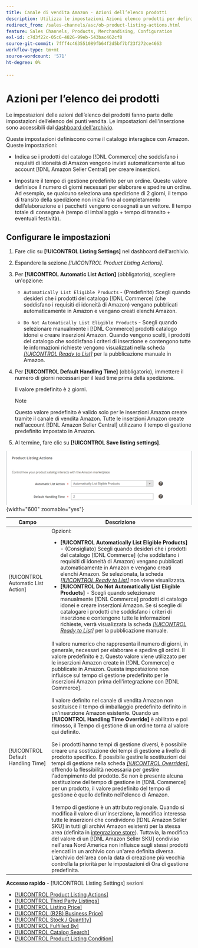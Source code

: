 ```yaml
---
title: Canale di vendita Amazon - Azioni dell’elenco prodotti
description: Utilizza le impostazioni Azioni elenco prodotti per definire il modo in cui il catalogo Commerce interagisce con Amazon.
redirect_from: /sales-channels/asc/ob-product-listing-actions.html
feature: Sales Channels, Products, Merchandising, Configuration
exl-id: c7d3f22c-05c6-4826-99eb-543bac462cf8
source-git-commit: 7fff4c463551089fb64f2d5bf7bf23f272ce4663
workflow-type: tm+mt
source-wordcount: '571'
ht-degree: 0%

---
```


# Azioni per l’elenco dei prodotti

Le impostazioni delle azioni dell’elenco dei prodotti fanno parte delle impostazioni dell’elenco dei punti vendita. Le impostazioni dell&#39;inserzione sono accessibili dal [dashboard dell&#39;archivio](./amazon-store-dashboard.md).

Queste impostazioni definiscono come il catalogo interagisce con Amazon. Queste impostazioni:

- Indica se i prodotti del catalogo [!DNL Commerce] che soddisfano i requisiti di idoneità di Amazon vengono inviati automaticamente al tuo account [!DNL Amazon Seller Central] per creare inserzioni.

- Impostare il tempo di gestione predefinito per un ordine. Questo valore definisce il numero di giorni necessari per elaborare e spedire un ordine. Ad esempio, se qualcuno seleziona una spedizione di 2 giorni, il tempo di transito della spedizione non inizia fino al completamento dell’elaborazione e i pacchetti vengono consegnati a un vettore. Il tempo totale di consegna è (tempo di imballaggio + tempo di transito + eventuali festività).

## Configurare le impostazioni

1. Fare clic su **[!UICONTROL Listing Settings]** nel dashboard dell&#39;archivio.

1. Espandere la sezione _[!UICONTROL Product Listing Actions]_.

1. Per **[!UICONTROL Automatic List Action]** (obbligatorio), scegliere un&#39;opzione:

   - `Automatically List Eligible Products` - (Predefinito) Scegli quando desideri che i prodotti del catalogo [!DNL Commerce] (che soddisfano i requisiti di idoneità di Amazon) vengano pubblicati automaticamente in Amazon e vengano creati elenchi Amazon.

   - `Do Not Automatically List Eligible Products` - Scegli quando selezionare manualmente i [!DNL Commerce] prodotti catalogo idonei e creare inserzioni Amazon. Quando vengono scelti, i prodotti del catalogo che soddisfano i criteri di inserzione e contengono tutte le informazioni richieste vengono visualizzati nella scheda [_[!UICONTROL Ready to List]_](./ready-to-list.md) per la pubblicazione manuale in Amazon.

1. Per **[!UICONTROL Default Handling Time]** (obbligatorio), immettere il numero di giorni necessari per il lead time prima della spedizione.

   Il valore predefinito è `2` giorni.

   >[!NOTE]
   >
   >Questo valore predefinito è valido solo per le inserzioni Amazon create tramite il canale di vendita Amazon. Tutte le inserzioni Amazon create nell&#39;account [!DNL Amazon Seller Central] utilizzano il tempo di gestione predefinito impostato in Amazon.

1. Al termine, fare clic su **[!UICONTROL Save listing settings]**.

![Azioni per l&#39;elenco dei prodotti](assets/amazon-product-listing-actions.png){width="600" zoomable="yes"}

| Campo | Descrizione |
|------------------------------------|-----------------------------------------------------------------------------------------------------------------------------------------------------------------------------------------------------------------------------------------------------------------------------------------------------------------------------------------------------------------------------------------------------------------------------------------------------------------------------------------------------------------------------------------------------------------------------------------------------------------------------------------------------------------------------------------------------------------------------------------------------------------------------------------------------------------------------------------------------------------------------------------------------------------------------------------------------------------------------------------------------------------------------------------------------------------------------------------------------------------------------------------------------------------------------------------------------------------------------------------------------------------------------------------------------------------------------------------------------------------------------------------------------------------------------------------------------------------------------------------------------------------------------------------------------------------------------------------------------------------------------------------------------------------------------------------|
| [!UICONTROL Automatic List Action] | Opzioni:<ul><li>**[!UICONTROL Automatically List Eligible Products]** - (Consigliato) Scegli quando desideri che i prodotti del catalogo [!DNL Commerce] (che soddisfano i requisiti di idoneità di Amazon) vengano pubblicati automaticamente in Amazon e vengano creati elenchi Amazon. Se selezionata, la scheda [_[!UICONTROL Ready to List]_](./ready-to-list.md) non viene visualizzata. </li><li>**[!UICONTROL Do Not Automatically List Eligible Products]** - Scegli quando selezionare manualmente [!DNL Commerce] prodotti di catalogo idonei e creare inserzioni Amazon. Se si sceglie di catalogare i prodotti che soddisfano i criteri di inserzione e contengono tutte le informazioni richieste, verrà visualizzata la scheda [_[!UICONTROL Ready to List]_](./ready-to-list.md) per la pubblicazione manuale.</li></ul> |
| [!UICONTROL Default Handling Time] | Il valore numerico che rappresenta il numero di giorni, in generale, necessari per elaborare e spedire gli ordini. Il valore predefinito è `2`. Questo valore viene utilizzato per le inserzioni Amazon create in [!DNL Commerce] e pubblicate in Amazon. Questa impostazione non influisce sul tempo di gestione predefinito per le inserzioni Amazon prima dell&#39;integrazione con [!DNL Commerce].<br><br>Il valore definito nel canale di vendita Amazon non sostituisce il tempo di imballaggio predefinito definito in un&#39;inserzione Amazon esistente. Quando un **[!UICONTROL Handling Time Override]** è abilitato e poi rimosso, il Tempo di gestione di un ordine torna al valore qui definito.<br><br>Se i prodotti hanno tempi di gestione diversi, è possibile creare una sostituzione dei tempi di gestione a livello di prodotto specifico. È possibile gestire le sostituzioni dei tempi di gestione nella scheda [_[!UICONTROL Overrides]_](./overrides.md), offrendo la flessibilità necessaria per gestire l&#39;adempimento del prodotto. Se non è presente alcuna sostituzione del tempo di gestione in [!DNL Commerce] per un prodotto, il valore predefinito del tempo di gestione è quello definito nell&#39;elenco di Amazon.<br><br>Il tempo di gestione è un attributo regionale. Quando si modifica il valore di un&#39;inserzione, la modifica interessa tutte le inserzioni che condividono [!DNL Amazon Seller SKU] in tutti gli archivi Amazon esistenti per la stessa area (definita in [integrazione store](./store-integration.md)). Tuttavia, la modifica del valore di un [!DNL Amazon Seller SKU] condiviso nell&#39;area Nord America non influisce sugli stessi prodotti elencati in un archivio con un&#39;area definita diversa. L’archivio dell’area con la data di creazione più vecchia controlla la priorità per le impostazioni di Ora di gestione predefinita. |

**Accesso rapido** - [!UICONTROL Listing Settings] sezioni

- [[!UICONTROL Product Listing Actions]](./product-listing-actions.md)
- [[!UICONTROL Third Party Listings]](./third-party-listing-settings.md)
- [[!UICONTROL Listing Price]](./listing-price.md)
- [[!UICONTROL (B2B) Business Price]](./business-pricing.md)
- [[!UICONTROL Stock / Quantity]](./stock-quantity.md)
- [[!UICONTROL Fulfilled By]](./fulfilled-by.md)
- [[!UICONTROL Catalog Search]](./catalog-search.md)
- [[!UICONTROL Product Listing Condition]](./product-listing-condition.md)
